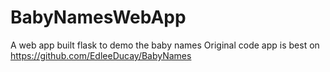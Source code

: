 # BabyNamesWebApp
A web app built flask to demo the baby names
Original code app is best on https://github.com/EdleeDucay/BabyNames
